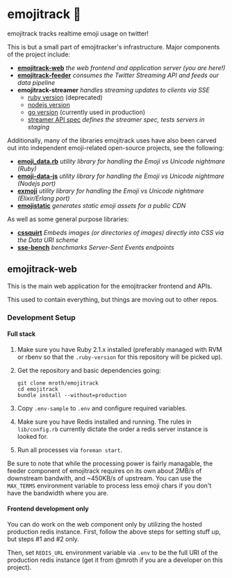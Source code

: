 # emojitrack :dizzy:
emojitrack tracks realtime emoji usage on twitter!

This is but a small part of emojitracker's infrastructure.  Major components of the project include:

 - **[emojitrack-web](//github.com/mroth/emojitrack)** _the web frontend and application server (you are here!)_
 - **[emojitrack-feeder](//github.com/mroth/emojitrack-feeder)** _consumes the Twitter Streaming API and feeds our data pipeline_
 - **emojitrack-streamer** _handles streaming updates to clients via SSE_
    * [ruby version](//github.com/mroth/emojitrack-streamer) (deprecated)
    * [nodejs version](//github.com/mroth/emojitrack-nodestreamer)
    * [go version](//github.com/mroth/emojitrack-gostreamer) (currently used in production)
    * [streamer API spec](//github.com/mroth/emojitrack-streamer-spec) _defines the streamer spec, tests servers in staging_


Additionally, many of the libraries emojitrack uses have also been carved out into independent emoji-related open-source projects, see the following:

 - **[emoji_data.rb](//github.com/mroth/emoji_data.rb)** _utility library for handling the Emoji vs Unicode nightmare (Ruby)_
 - **[emoji-data-js](//github.com/mroth/emoji-data-js)** _utility library for handling the Emoji vs Unicode nightmare (Nodejs port)_
 - **[exmoji](//github.com/mroth/exmoji)** _utility library for handling the Emoji vs Unicode nightmare (Elixir/Erlang port)_
 - **[emojistatic](//github.com/mroth/emojistatic)** _generates static emoji assets for a public CDN_

As well as some general purpose libraries:

 - **[cssquirt](//github.com/mroth/cssquirt)** _Embeds images (or directories of images) directly into CSS via the Data URI scheme_
 - **[sse-bench](//github.com/mroth/sse-bench)** _benchmarks Server-Sent Events endpoints_

## emojitrack-web
This is the main web application for the emojitracker frontend and APIs.  

This used to contain everything, but things are moving out to other repos.

### Development Setup
#### Full stack
 1. Make sure you have Ruby 2.1.x installed (preferably managed with RVM or rbenv so that the `.ruby-version` for this repository will be picked up).
 2. Get the repository and basic dependencies going:

        git clone mroth/emojitrack
        cd emojitrack
        bundle install --without=production

 3. Copy `.env-sample` to `.env` and configure required variables.
 4. Make sure you have Redis installed and running.  The rules in `lib/config.rb` currently dictate the order a redis server instance is looked for.
 5. Run all processes via `foreman start`.

Be sure to note that while the processing power is fairly managable, the feeder component of emojitrack requires on its own about 2MB/s of downstream bandwith, and ~450KB/s of upstream.  You can use the `MAX_TERMS` environment variable to process less emoji chars if you don't have the bandwidth where you are.

#### Frontend development only

You can do work on the web component only by utilizing the hosted production redis instance.  First, follow the above steps for setting stuff up, but steps #1 and #2 only.

Then, set `REDIS_URL` environment variable via `.env` to be the full URI of the production redis instance (get it from @mroth if you are a developer on this project).
